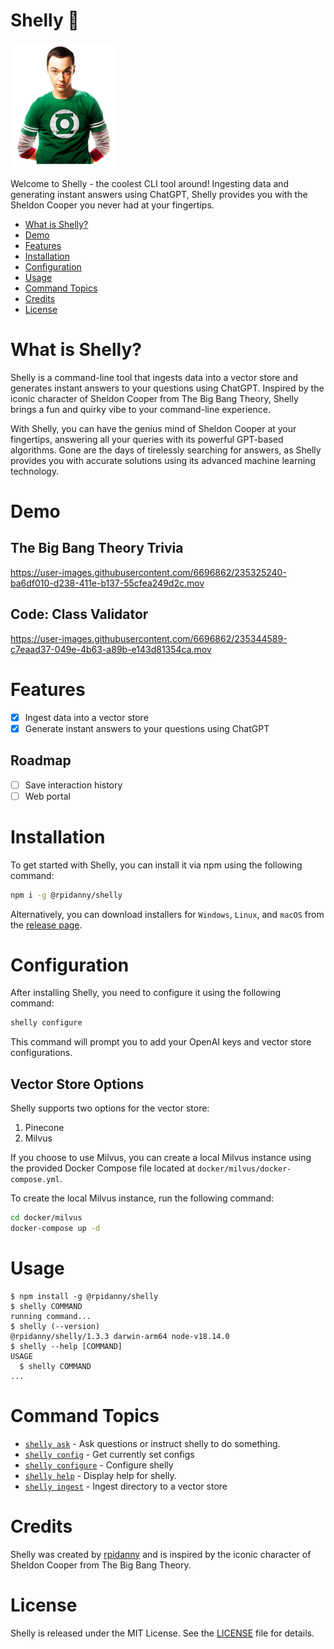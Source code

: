 Shelly :robot:
=================

<p align="left">
  <img src="sheldon_mid.png" height="200">
</p>

Welcome to Shelly - the coolest CLI tool around! Ingesting data and generating instant answers using ChatGPT, Shelly provides you with the Sheldon Cooper you never had at your fingertips.

<!-- toc -->
* [What is Shelly?](#what-is-shelly)
* [Demo](#demo)
* [Features](#features)
* [Installation](#installation)
* [Configuration](#configuration)
* [Usage](#usage)
* [Command Topics](#command-topics)
* [Credits](#credits)
* [License](#license)
<!-- tocstop -->

# What is Shelly?

Shelly is a command-line tool that ingests data into a vector store and generates instant answers to your questions using ChatGPT. Inspired by the iconic character of Sheldon Cooper from The Big Bang Theory, Shelly brings a fun and quirky vibe to your command-line experience.

With Shelly, you can have the genius mind of Sheldon Cooper at your fingertips, answering all your queries with its powerful GPT-based algorithms. Gone are the days of tirelessly searching for answers, as Shelly provides you with accurate solutions using its advanced machine learning technology.

# Demo

## The Big Bang Theory Trivia

https://user-images.githubusercontent.com/6696862/235325240-ba6df010-d238-411e-b137-55cfea249d2c.mov

## Code: Class Validator

https://user-images.githubusercontent.com/6696862/235344589-c7eaad37-049e-4b63-a89b-e143d81354ca.mov

# Features

- [x] Ingest data into a vector store
- [x] Generate instant answers to your questions using ChatGPT

## Roadmap

- [ ] Save interaction history
- [ ] Web portal

# Installation

To get started with Shelly, you can install it via npm using the following command:

```bash
npm i -g @rpidanny/shelly
```

Alternatively, you can download installers for `Windows`, `Linux`, and `macOS` from the [release page](https://github.com/rpidanny/shelly/releases).

# Configuration

After installing Shelly, you need to configure it using the following command:

```bash
shelly configure
```

This command will prompt you to add your OpenAI keys and vector store configurations. 

## Vector Store Options

Shelly supports two options for the vector store:

1. Pinecone
2. Milvus

If you choose to use Milvus, you can create a local Milvus instance using the provided Docker Compose file located at `docker/milvus/docker-compose.yml`.

To create the local Milvus instance, run the following command:

```bash
cd docker/milvus
docker-compose up -d
```

# Usage
<!-- usage -->
```sh-session
$ npm install -g @rpidanny/shelly
$ shelly COMMAND
running command...
$ shelly (--version)
@rpidanny/shelly/1.3.3 darwin-arm64 node-v18.14.0
$ shelly --help [COMMAND]
USAGE
  $ shelly COMMAND
...
```
<!-- usagestop -->
<!-- commands -->
# Command Topics

* [`shelly ask`](docs/ask.md) - Ask questions or instruct shelly to do something.
* [`shelly config`](docs/config.md) - Get currently set configs
* [`shelly configure`](docs/configure.md) - Configure shelly
* [`shelly help`](docs/help.md) - Display help for shelly.
* [`shelly ingest`](docs/ingest.md) - Ingest directory to a vector store

<!-- commandsstop -->

# Credits

Shelly was created by [rpidanny](https://github.com/rpidanny) and is inspired by the iconic character of Sheldon Cooper from The Big Bang Theory.

# License

Shelly is released under the MIT License. See the [LICENSE](LICENSE) file for details.
